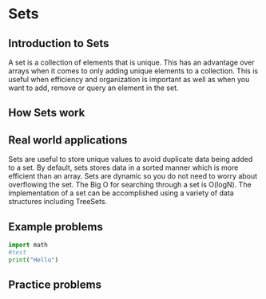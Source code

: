 # Sets

## Introduction to Sets
A set is a collection of elements that is unique. This has an advantage over arrays when it comes to only
adding unique elements to a collection. This is useful when efficiency and organization is important as
well as when you want to add, remove or query an element in the set.

## How Sets work

## Real world applications
Sets are useful to store unique values to avoid duplicate data being added to a set. By default, sets
stores data in a sorted manner which is more efficient than an array. Sets are dynamic so you do not
need to worry about overflowing the set. The Big O for searching through a set is O(logN). The
implementation of a set can be accomplished using a variety of data structures including TreeSets.

## Example problems

```python
import math
#test
print("Hello")
```

## Practice problems